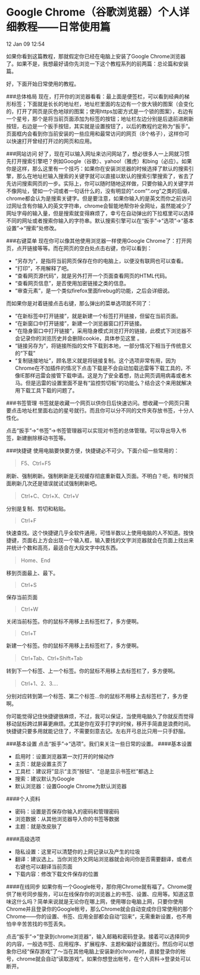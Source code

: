 ﻿Google Chrome（谷歌浏览器）个人详细教程——日常使用篇
===========================
12 Jan 09 12:54

如果你看到这篇教程，那就假定你已经在电脑上安装了Google Chrome浏览器了。如果不是，我想最好请你先浏览一下这个教程系列的前两篇：总论篇和安装篇。

好，下面开始日常使用的教程。

###总体格局
现在，打开你的浏览器看看：最上面是便签栏，可以看到经典的梯形标签；下面就是长长的地址栏，地址栏里面的左边有一个放大镜的图案（会变化的，打开了网页是灰色地球的图案；使用https加密方式是一个锁的图案），右边有一个星号，那个是将当前页面添加为标签的按钮；地址栏左边分别是后退前进刷新按钮，右边是一个扳手按钮，其实就是设置按钮了，以后的教程约定称为“扳手”。页面框内会看到你当前安装的一些应用和最常访问的网页（8个格子），这样你可以快速打开曾经打开过的网页和应用。

###网站访问
好了，现在可以输入网址来访问网站了，想必很多人一上网就习惯先打开搜索引擎吧？例如Google（谷歌）、yahoo!（雅虎）和bing（必应）。如果你是这样，那么这里有一个技巧：如果你在安装浏览器的时候选择了默认的搜索引擎，那么在地址栏输入搜索的关键字就可以直接以默认的搜索引擎搜索了，省去了先访问搜索网页的一步。实际上，你可以随时随地这样做，只要你输入的关键字并不像网址，譬如一个词或者一句话什么的，没有明显的“.com”“.org”之类的后缀，chrome都会认为是搜索关键字。但是要注意，如果你输入的是英文而你之前访问过网址含有你输入的英文字符串，chrome会智能地帮你补全网址，虽然能减少了网址字母的输入量，但是搜索就变得麻烦了，幸亏在自动弹出的下拉框里可以选择不同的网址或者搜索你输入的字符串。默认搜索引擎可以在“扳手”->“选项”->“基本设置”->“搜索”处修改。

###右键菜单
现在你可以像其他使用浏览器一样使用Google Chrome了：打开网页，点开链接等等。而在网页的空白处点击右键，你可以看到：

* “另存为”，是指将当前网页保存在你的电脑上，以便没有联网也可以查看。
* “打印”，不用解释了吧。
* “查看网页源代码”，就是另外打开一个页面查看网页的HTML代码。
* “查看网页信息”，是否使用加密链接之类的信息。
* “审查元素”，是一个类似firefox里面firebug的功能，之后会详细说。

而如果你是对着链接点击右键，那么弹出的菜单选项就不同了：

* “在新标签中打开链接”，就是新建一个标签打开链接，但留在当前页面。
* “在新窗口中打开链接”，新建一个浏览器窗口打开链接。
* “在隐身窗口中打开链接”，采用隐身模式浏览打开的链接，此模式下浏览器不会记录你的浏览历史并会删除cookie，具体参见这里 。
* “链接另存为”，将链接所指的文件下载到本地，一部分情况下相当于传统意义的“下载”
* “复制链接地址”，顾名思义就是将链接复制。这个选项非常有用，因为Chrome在不加插件的情况下点击下载是不会自动加载迅雷等下载工具的，不像IE那样迅雷会接管下载申请。这是为了安全着想，防止网页调用病毒或者木马。但是迅雷的设置里面不是有“监控剪切板”的功能么？结合这个来用就解决用下载工具下载的问题了。

###书签管理
书签就是收藏一个网页以供你日后快速访问。想收藏一个网页只需要点击地址栏里面右边的星号就行。而且你可以分不同的文件夹存放书签，十分人性化。

点击“扳手”->“书签”->书签管理器可以实现对书签的总体管理。可以导出导入书签，新建删除移动书签等。

###快捷键
使用电脑要快要方便，快捷键必不可少。下面介绍一些常用的：

>F5、Ctrl+F5

刷新、强制刷新。强制刷新是无视缓存彻底重新载入页面。不明白？呃，有时候页面刷新几次还是错误就试试强制刷新吧。

>Ctrl+C、Ctrl+X、Ctrl+V

分别是复制、剪切和粘贴。

>Ctrl+F

快速查找。这个快捷键几乎全软件通用，可惜半数以上使用电脑的人不知道。按快捷键，页面右上方会出现一个输入框，输入要找的文字浏览器就会在页面上找出来并统计个数和高亮，最适合在大段文字中找东西。

>Home、End

移到页面最上、最下。

>Ctrl+S

保存当前页面

>Ctrl+W

关闭当前标签。你的鼠标不用移上去标签栏了，多方便啊。

>Ctrl+T

新建一个标签。你的鼠标不用移上去标签栏了，多方便啊。

>Ctrl+Tab、Ctrl+Shift+Tab

转到下一个标签、上一个标签。你的鼠标不用移上去标签栏了，多方便啊。

>Ctrl+1、2、3….

分别对应转到第一个标签、第二个标签…你的鼠标不用移上去标签栏了，多方便啊。

你可能觉得记住快捷键很麻烦，不过，我可以保证，当使用电脑久了你就反而觉得移动鼠标跨过屏幕更麻烦。尤其是你在双手打字的时候，移开手简直是浪费时间。快捷键只要多用就能记住了，不需要刻意去记。左右开弓总比只用一只手舒服。

###基本设置
点击“扳手”->“选项”。我们来关注一些日常的设置。
####基本设置
* 启用时：设置浏览器第一次打开的时候动作
* 主页：就是设置主页了
* 工具栏：建议将”显示“主页”按钮“、“总是显示书签栏”都选上
* 搜索：建议默认为Google
* 默认浏览器：设置Google Chrome为默认浏览器

####个人资料
* 密码：设置是否保存你输入的密码和管理密码
* 浏览数据：从其他浏览器导入你的书签等数据
* 主题：就是改皮肤了

####高级选项
* 隐私设置：这里可以清楚你的上网记录以及产生的垃圾
* 翻译：建议选上。当你浏览外文网站浏览器就会询问你是否需要翻译，或者点右键也可以翻译当前页面
* 下载内容：修改下载文件保存的位置

####在线同步
如果你有一个Google帐号，那你用Chrome就有福了。Chrome提供了帐号同步服务，可以在线保存你的浏览器上的书签、设置、应用等。知道这意味这什么吗？简单来说就是无论你在哪上网，使用哪台电脑上网，只要你使用Chrome并且登录你的Google帐号，那么Chrome就会自动变成你日常使用的那个Chrome——你的设置、书签、应用全部都会自动“回来“，无需重新设置，也不用怕辛辛苦苦找的书签丢失。

点击“扳手“->”登录到chrome浏览器“，输入邮箱和密码登录。接着可以选择同步的内容，一般选书签、应用程序、扩展程序、主题和偏好设置就行。然后你可以想象你已经“保存游戏”了～当在其他电脑上安装新的chrome时，直接登录你的帐号，chrome就会自动“读取游戏”。如果你想登出帐号，在个人资料->登录处可以断开。